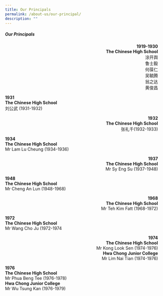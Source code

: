 ```yaml
---
title: Our Principals
permalink: /about-us/our-principal/
description: ""
---
```

##### Our Principals

<p align="right"><b>1919-1930<br>The Chinese High School</b><br>涂开舆<br>鲁士毅<br>何葆仁<br>吴毓腾<br>翁之达<br>黄俊昌</p>

<p align="left"><b>1931<br>The Chinese High School</b><br>刘公武 (1931-1932)</p>

<p align="right"><b>1932<br>The Chinese High School</b><br>张礼千(1932-1933)</p>
	
<p align="left"><b>1934<br>The Chinese High School</b><br>Mr Lam Lu Cheung (1934-1936)</p>

<p align="right"><b>1937<br>The Chinese High School</b><br>Mr Sy Eng Su (1937-1948)</p>

<p align="left"><b>1948<br>The Chinese High School</b><br>Mr Cheng An Lun (1948-1968)</p>

<p align="right"><b>1968<br>The Chinese High School</b><br>Mr Teh Kim Fatt (1968-1972)</p>

<p align="left"><b>1972<br>The Chinese High School</b><br>Mr Wang Cho Ju (1972-1974</p>

<p align="right"><b>1974<br>The Chinese High School</b><br>Mr Kong Look Sen (1974-1976)<br><b>Hwa Chong Junior College</b><br>Mr Lim Nai Tian (1974-1976)</p>

<p align="leftr"><b>1976<br>The Chinese High School</b><br>Mr Phua Beng Tee (1976-1978)<br><b>Hwa Chong Junior College</b><br>Mr Wu Tsung Kan (1976-1979)</p>

